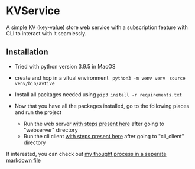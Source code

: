 # KVService
 
 A simple KV (key-value) store web service with a subscription feature with CLI to interact with it seamlessly.


## Installation 

- Tried with python version 3.9.5 in MacOS
- create and hop in a vitual environment 
``` python3 -m venv venv```
``` source venv/bin/avtive```

- Install all packages needed using
```pip3 install -r requirements.txt```

- Now that you have all the packages installed, go to the following places and run the project
    - Run the web server [with steps present here](/web_server/README.md) after going to "webserver" directory
    - Run the cli client [with steps present here](/cli_client/README.md) after going to "cli_client" directory

If interested, you can check out [my thought process in a seperate markdown file](thought_process.md)